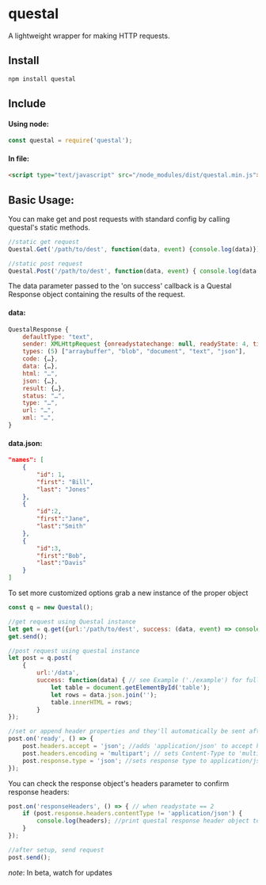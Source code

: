 # questal

A lightweight wrapper for making HTTP requests.

Install
-------
```javascript
npm install questal
```

Include
-------

#### Using node:
```javascript
const questal = require('questal');
```

#### In file:
```html
<script type="text/javascript" src="/node_modules/dist/questal.min.js"></script>
```
Basic Usage:
-------------
You can make get and post requests with standard config by calling questal's static methods.
```javascript
//static get request
Questal.Get('/path/to/dest', function(data, event) {console.log(data)});

//static post request
Questal.Post('/path/to/dest', function(data, event) { console.log(data.json)});
```
The data parameter passed to the 'on success' callback is a Questal Response object containing the results of the request.

#### data:
```javascript
QuestalResponse {
    defaultType: "text",
    sender: XMLHttpRequest {onreadystatechange: null, readyState: 4, timeout: 60000, withCredentials: false, upload: XMLHttpRequestUpload, …},
    types: (5) ["arraybuffer", "blob", "document", "text", "json"],
    code: {…},
    data: {…},
    html: "…",
    json: {…},
    result: {…},
    status: "…",
    type: "…",
    url: "…",
    xml: "…",
}
```

#### data.json:
```json
"names": [
    {
        "id": 1,
        "first": "Bill",
        "last": "Jones"
    },
    {
        "id":2,
        "first":"Jane",
        "last":"Smith"
    },
    {
        "id":3,
        "first":"Bob",
        "last":"Davis"
    }
]
```

To set more customized options grab a new instance of the proper object
```javascript
const q = new Questal();

//get request using Questal instance
let get = q.get({url:'/path/to/dest', success: (data, event) => console.log(data) });
get.send();

//post request using questal instance
let post = q.post(
    {
        url:'/data',
        success: function(data) { // see Example ('./example') for full details
            let table = document.getElementById('table');
            let rows = data.json.join('');
            table.innerHTML = rows;
        }
});

//set or append header properties and they'll automatically be sent after open
post.on('ready', () => {
    post.headers.accept = 'json'; //adds 'application/json' to accept headers to be set
    post.headers.encoding = 'multipart'; // sets Content-Type to 'multipart/form-data'
    post.response.type = 'json'; //sets response type to application/json
});
```
You can check the response object's headers parameter to confirm response headers:
```javascript
post.on('responseHeaders', () => { // when readystate == 2
    if (post.response.headers.contentType != 'application/json') {
        console.log(headers); //print questal response header object to console
    }
});

//after setup, send request
post.send();
```
*note*: In beta, watch for updates